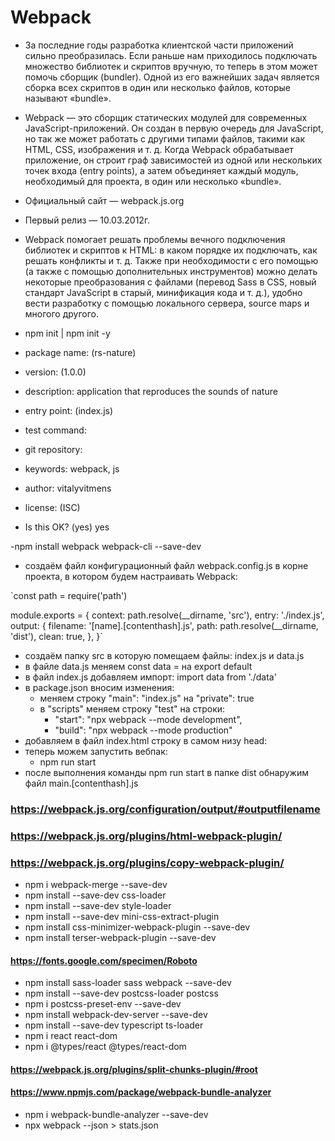 # Webpack

- За последние годы разработка клиентской части приложений сильно преобразилась. Если раньше нам приходилось подключать множество библиотек и скриптов вручную, то теперь в этом может помочь сборщик (bundler). Одной из его важнейших задач является сборка всех скриптов в один или несколько файлов, которые называют «bundle».

- Webpack — это сборщик статических модулей для современных JavaScript-приложений. Он создан в первую очередь для JavaScript, но так же может работать с другими типами файлов, такими как HTML, CSS, изображения и т. д. Когда Webpack обрабатывает приложение, он строит граф зависимостей из одной или нескольких точек входа (entry points), а затем объединяет каждый модуль, необходимый для проекта, в один или несколько «bundle».

- Официальный сайт — webpack.js.org

- Первый релиз — 10.03.2012г.

- Webpack помогает решать проблемы вечного подключения библиотек и скриптов к HTML: в каком порядке их подключать, как решать конфликты и т. д. Также при необходимости с его помощью (а также с помощью дополнительных инструментов) можно делать некоторые преобразования с файлами (перевод Sass в CSS, новый стандарт JavaScript в старый, минификация кода и т. д.), удобно вести разработку с помощью локального сервера, source maps и многого другого.

- npm init | npm init -y

- package name: (rs-nature)
- version: (1.0.0)
- description: application that reproduces the sounds of nature
- entry point: (index.js)
- test command:
- git repository:
- keywords: webpack, js
- author: vitalyvitmens
- license: (ISC)
- Is this OK? (yes) yes

-npm install webpack webpack-cli --save-dev

- создаём файл конфигурационный файл webpack.config.js в корне проекта, в котором будем настраивать Webpack:

`const path = require('path')

module.exports = {
  context: path.resolve(__dirname, 'src'),
  entry: './index.js',
  output: {
    filename: '[name].[contenthash].js',
    path: path.resolve(__dirname, 'dist'),
    clean: true,
  },
}`

- создаём папку src в которую помещаем файлы: index.js и data.js
- в файле data.js меняем const data = на export default
- в файл index.js добавляем импорт: import data from './data'
- в package.json вносим изменения:
  - меняем строку "main": "index.js" на "private": true
  - в "scripts" меняем строку "test" на строки:
    - "start": "npx webpack --mode development",
    - "build": "npx webpack --mode production"
- добавляем в файл index.html строку в самом низу head: <script src="./dist/bundle.js" defer></script>
- теперь можем запустить вебпак: 
  - npm run start
- после выполнения команды npm run start в папке dist обнаружим файл main.[contenthash].js


### https://webpack.js.org/configuration/output/#outputfilename
### https://webpack.js.org/plugins/html-webpack-plugin/
### https://webpack.js.org/plugins/copy-webpack-plugin/

- npm i webpack-merge --save-dev
- npm install --save-dev css-loader
- npm install --save-dev style-loader
- npm install --save-dev mini-css-extract-plugin
- npm install css-minimizer-webpack-plugin --save-dev
- npm install terser-webpack-plugin --save-dev

#### https://fonts.google.com/specimen/Roboto

- npm install sass-loader sass webpack --save-dev
- npm install --save-dev postcss-loader postcss
- npm i postcss-preset-env --save-dev
- npm install webpack-dev-server --save-dev
- npm install --save-dev typescript ts-loader
- npm i react react-dom
- npm i @types/react @types/react-dom

#### https://webpack.js.org/plugins/split-chunks-plugin/#root

#### https://www.npmjs.com/package/webpack-bundle-analyzer
- npm i webpack-bundle-analyzer --save-dev
- npx webpack --json > stats.json
